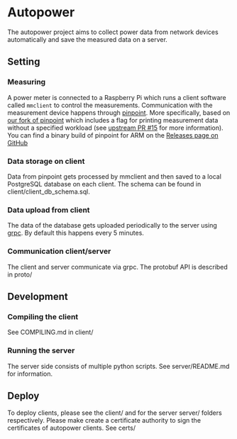 # Autopower

The autopower project aims to collect power data from network devices automatically and save the measured data on a server.

## Setting

### Measuring

A power meter is connected to a Raspberry Pi which runs a client software called `mmclient` to control the measurements. Communication with the measurement device happens through [pinpoint](https://github.com/osmhpi/pinpoint). More specifically, based on [our fork of pinpoint](https://github.com/nsg-ethz/pinpoint/tree/feature/skip-workload) which includes a flag for printing measurement data without a specified workload (see [upstream PR #15](https://github.com/osmhpi/pinpoint/pull/15) for more information). You can find a binary build of pinpoint for ARM on the [Releases page on GitHub](https://github.com/nsg-ethz/autopower/releases)

### Data storage on client

Data from pinpoint gets processed by mmclient and then saved to a local PostgreSQL database on each client. The schema can be found in client/client_db_schema.sql.

### Data upload from client

The data of the database gets uploaded periodically to the server using [grpc](https://grpc.io/). By default this happens every 5 minutes.

### Communication client/server

The client and server communicate via grpc. The protobuf API is described in proto/

## Development

### Compiling the client
See COMPILING.md in client/

### Running the server

The server side consists of multiple python scripts. See server/README.md for information.

## Deploy

To deploy clients, please see the client/ and for the server server/ folders respectively. Please make create a certificate authority to sign the certificates of autopower clients. See certs/
